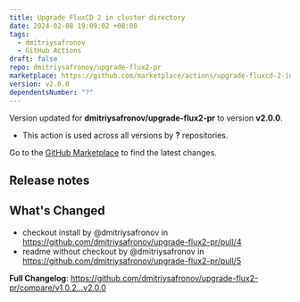 ```yaml
---
title: Upgrade FluxCD 2 in cluster directory
date: 2024-02-08 19:09:02 +00:00
tags:
  - dmitriysafronov
  - GitHub Actions
draft: false
repo: dmitriysafronov/upgrade-flux2-pr
marketplace: https://github.com/marketplace/actions/upgrade-fluxcd-2-in-cluster-directory
version: v2.0.0
dependentsNumber: "?"
---
```



Version updated for **dmitriysafronov/upgrade-flux2-pr** to version **v2.0.0**.
- This action is used across all versions by **?** repositories.

Go to the [GitHub Marketplace](https://github.com/marketplace/actions/upgrade-fluxcd-2-in-cluster-directory) to find the latest changes.

## Release notes

## What's Changed
* checkout install by @dmitriysafronov in https://github.com/dmitriysafronov/upgrade-flux2-pr/pull/4
* readme without checkout by @dmitriysafronov in https://github.com/dmitriysafronov/upgrade-flux2-pr/pull/5


**Full Changelog**: https://github.com/dmitriysafronov/upgrade-flux2-pr/compare/v1.0.2...v2.0.0
